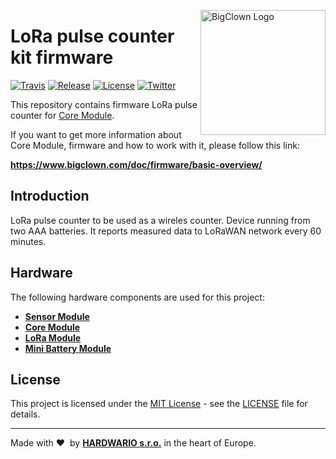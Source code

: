 <a href="https://www.bigclown.com/"><img src="https://bigclown.sirv.com/logo.png" width="200" alt="BigClown Logo" align="right"></a>

# LoRa pulse counter kit firmware

[![Travis](https://img.shields.io/travis/bigclownlabs/bcf-kit-lora-pulse-counter/master.svg)](https://travis-ci.org/bigclownlabs/bcf-kit-lora-pulse-counter)
[![Release](https://img.shields.io/github/release/bigclownlabs/bcf-kit-lora-pulse-counter.svg)](https://github.com/bigclownlabs/bcf-kit-lora-pulse-counter/releases)
[![License](https://img.shields.io/github/license/bigclownlabs/bcf-kit-lora-pulse-counter.svg)](https://github.com/bigclownlabs/bcf-kit-lora-pulse-counter/blob/master/LICENSE)
[![Twitter](https://img.shields.io/twitter/follow/BigClownLabs.svg?style=social&label=Follow)](https://twitter.com/BigClownLabs)

This repository contains firmware LoRa pulse counter for [Core Module](https://shop.bigclown.com/core-module).

If you want to get more information about Core Module, firmware and how to work with it, please follow this link:

**https://www.bigclown.com/doc/firmware/basic-overview/**

## Introduction

LoRa pulse counter to be used as a wireles counter. Device running from two AAA batteries. It reports measured data to LoRaWAN network every 60 minutes.

## Hardware

The following hardware components are used for this project:

* **[Sensor Module](https://shop.bigclown.com/sensor-module)**
* **[Core Module](https://shop.bigclown.com/core-module)**
* **[LoRa Module](https://shop.bigclown.com/lora-module)**
* **[Mini Battery Module](https://shop.bigclown.com/mini-battery-module)**

## License

This project is licensed under the [MIT License](https://opensource.org/licenses/MIT/) - see the [LICENSE](LICENSE) file for details.

---

Made with &#x2764;&nbsp; by [**HARDWARIO s.r.o.**](https://www.hardwario.com/) in the heart of Europe.
